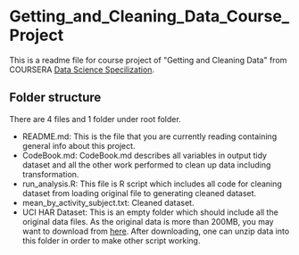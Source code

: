 # Getting_and_Cleaning_Data_Course_Project

This is a readme file for course project of "Getting and Cleaning Data" from COURSERA [Data Science Specilization](https://www.coursera.org/specializations/jhu-data-science).

## Folder structure

There are 4 files and 1 folder under root folder.

* README.md: This is the file that you are currently reading containing general info about this project.
* CodeBook.md: CodeBook.md describes all variables in output tidy dataset and all the other work performed to clean up data including transformation.
* run_analysis.R: This file is R script which includes all code for cleaning dataset from loading original file to generating cleaned dataset.
* mean_by_activity_subject.txt: Cleaned dataset.
* UCI HAR Dataset: This is an empty folder which should include all the original data files. As the original data is more than 200MB, you may want to download from [here](https://d396qusza40orc.cloudfront.net/getdata%2Fprojectfiles%2FUCI%20HAR%20Dataset.zip). After downloading, one can unzip data into this folder in order to make other script working.
